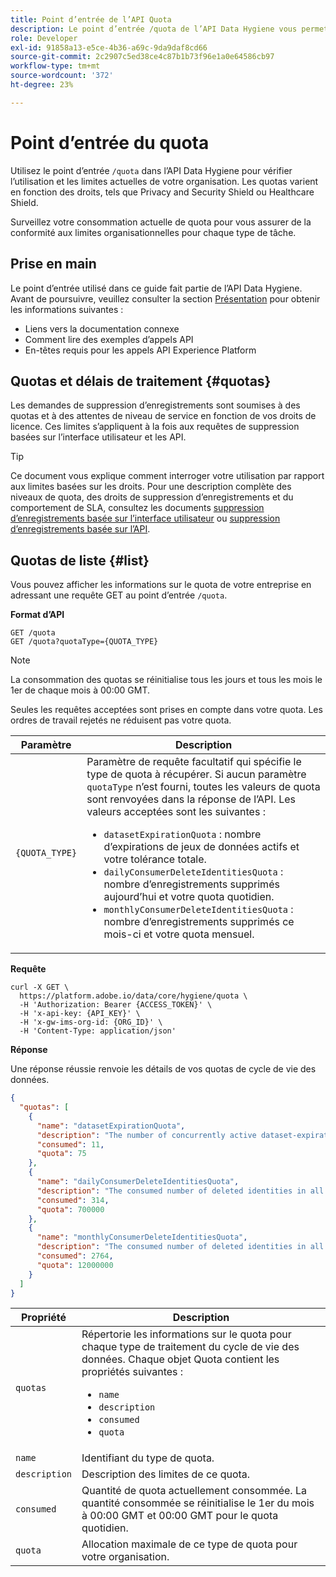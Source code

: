 ```yaml
---
title: Point d’entrée de l’API Quota
description: Le point d’entrée /quota de l’API Data Hygiene vous permet de surveiller l’utilisation de la gestion avancée du cycle de vie des données par rapport aux limites mensuelles de quota de votre entreprise pour chaque type de tâche.
role: Developer
exl-id: 91858a13-e5ce-4b36-a69c-9da9daf8cd66
source-git-commit: 2c2907c5ed38ce4c87b1b73f96e1a0e64586cb97
workflow-type: tm+mt
source-wordcount: '372'
ht-degree: 23%

---
```


# Point d’entrée du quota

Utilisez le point d’entrée `/quota` dans l’API Data Hygiene pour vérifier l’utilisation et les limites actuelles de votre organisation. Les quotas varient en fonction des droits, tels que Privacy and Security Shield ou Healthcare Shield.

Surveillez votre consommation actuelle de quota pour vous assurer de la conformité aux limites organisationnelles pour chaque type de tâche.

## Prise en main

Le point d’entrée utilisé dans ce guide fait partie de lʼAPI Data Hygiene. Avant de poursuivre, veuillez consulter la section [Présentation](./overview.md) pour obtenir les informations suivantes :

* Liens vers la documentation connexe
* Comment lire des exemples d’appels API
* En-têtes requis pour les appels API Experience Platform

## Quotas et délais de traitement {#quotas}

Les demandes de suppression d’enregistrements sont soumises à des quotas et à des attentes de niveau de service en fonction de vos droits de licence. Ces limites s’appliquent à la fois aux requêtes de suppression basées sur l’interface utilisateur et les API.

>[!TIP]
>
>Ce document vous explique comment interroger votre utilisation par rapport aux limites basées sur les droits. Pour une description complète des niveaux de quota, des droits de suppression d’enregistrements et du comportement de SLA, consultez les documents [suppression d’enregistrements basée sur l’interface utilisateur](../ui/record-delete.md#quotas) ou [suppression d’enregistrements basée sur l’API](./workorder.md#quotas).

## Quotas de liste {#list}

Vous pouvez afficher les informations sur le quota de votre entreprise en adressant une requête GET au point d’entrée `/quota`.

**Format d’API**

```http
GET /quota
GET /quota?quotaType={QUOTA_TYPE}
```

>[!NOTE]
>
>La consommation des quotas se réinitialise tous les jours et tous les mois le 1er de chaque mois à 00:00 GMT.
>
>Seules les requêtes acceptées sont prises en compte dans votre quota. Les ordres de travail rejetés ne réduisent pas votre quota.

| Paramètre | Description |
| --- | --- |
| `{QUOTA_TYPE}` | Paramètre de requête facultatif qui spécifie le type de quota à récupérer. Si aucun paramètre `quotaType` n’est fourni, toutes les valeurs de quota sont renvoyées dans la réponse de l’API. Les valeurs acceptées sont les suivantes :<ul><li>`datasetExpirationQuota` : nombre d’expirations de jeux de données actifs et votre tolérance totale.</li><li>`dailyConsumerDeleteIdentitiesQuota` : nombre d’enregistrements supprimés aujourd’hui et votre quota quotidien.</li><li>`monthlyConsumerDeleteIdentitiesQuota` : nombre d’enregistrements supprimés ce mois-ci et votre quota mensuel.</li></ul> |

**Requête**

```shell
curl -X GET \
  https://platform.adobe.io/data/core/hygiene/quota \
  -H 'Authorization: Bearer {ACCESS_TOKEN}' \
  -H 'x-api-key: {API_KEY}' \
  -H 'x-gw-ims-org-id: {ORG_ID}' \
  -H 'Content-Type: application/json'
```

**Réponse**

Une réponse réussie renvoie les détails de vos quotas de cycle de vie des données.

```json
{
  "quotas": [
    {
      "name": "datasetExpirationQuota",
      "description": "The number of concurrently active dataset-expiration delete operations in all work order requests for the organization.",
      "consumed": 11,
      "quota": 75
    },
    {
      "name": "dailyConsumerDeleteIdentitiesQuota",
      "description": "The consumed number of deleted identities in all work order requests for the organization for today.",
      "consumed": 314,
      "quota": 700000
    },
    {
      "name": "monthlyConsumerDeleteIdentitiesQuota",
      "description": "The consumed number of deleted identities in all work order requests for the organization this month.",
      "consumed": 2764,
      "quota": 12000000
    }
  ]
}
```

| Propriété | Description |
| -------- | ------- |
| `quotas` | Répertorie les informations sur le quota pour chaque type de traitement du cycle de vie des données. Chaque objet Quota contient les propriétés suivantes :<ul><li>`name`</li><li>`description`</li><li>`consumed`</li><li>`quota`</li></ul> |
| `name` | Identifiant du type de quota. |
| `description` | Description des limites de ce quota. |
| `consumed` | Quantité de quota actuellement consommée. La quantité consommée se réinitialise le 1er du mois à 00:00 GMT et 00:00 GMT pour le quota quotidien. |
| `quota` | Allocation maximale de ce type de quota pour votre organisation. |
